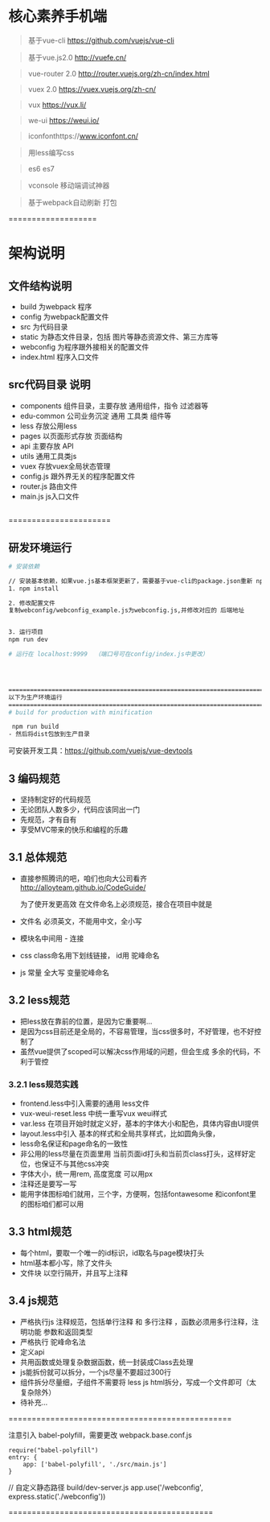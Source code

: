# 核心素养手机端

> 基于vue-cli https://github.com/vuejs/vue-cli

> 基于vue.js2.0 http://vuefe.cn/

> vue-router 2.0  http://router.vuejs.org/zh-cn/index.html

> vuex 2.0 https://vuex.vuejs.org/zh-cn/

> vux https://vux.li/

> we-ui https://weui.io/

> iconfonthttps://www.iconfont.cn/

> 用less编写css

> es6 es7

> vconsole 移动端调试神器

> 基于webpack自动刷新 打包

===================
# 架构说明

## 文件结构说明

- build 为webpack 程序
- config 为webpack配置文件
- src 为代码目录
- static 为静态文件目录，包括 图片等静态资源文件、第三方库等
- webconfig 为程序跟外接相关的配置文件
- index.html 程序入口文件

## src代码目录 说明
- components 组件目录，主要存放 通用组件，指令 过滤器等
- edu-common 公司业务沉淀 通用 工具类 组件等
- less 存放公用less
- pages 以页面形式存放 页面结构
- api 主要存放 API
- utils 通用工具类js
- vuex 存放vuex全局状态管理
- config.js 跟外界无关的程序配置文件
- router.js 路由文件
- main.js js入口文件

##
======================




## 研发环境运行

``` bash
# 安装依赖

// 安装基本依赖，如果vue.js基本框架更新了，需要基于vue-cli的package.json重新 npm install一下
1. npm install

2. 修改配置文件
复制webconfig/webconfig_example.js为webconfig.js,并修改对应的 后端地址


3. 运行项目
npm run dev

# 运行在 localhost:9999  （端口号可在config/index.js中更改）




=========================================================================
以下为生产环境运行
=========================================================================
# build for production with minification

 npm run build
- 然后将dist包放到生产目录

```

可安装开发工具：https://github.com/vuejs/vue-devtools


## 3 编码规范


- 坚持制定好的代码规范
- 无论团队人数多少，代码应该同出一门
- 先规范，才有自有
- 享受MVC带来的快乐和编程的乐趣
## 3.1 总体规范

- 直接参照腾讯的吧，咱们也向大公司看齐  http://alloyteam.github.io/CodeGuide/

  为了使开发更高效
   在文件命名上必须规范，接合在项目中就是
 - 文件名 必须英文，不能用中文，全小写
 - 模块名中间用 - 连接
 - css class命名用下划线链接， id用 驼峰命名
 - js 常量 全大写  变量驼峰命名


## 3.2 less规范


- 把less放在靠前的位置，是因为它重要啊...
- 是因为css目前还是全局的，不容易管理，当css很多时，不好管理，也不好控制了
- 虽然vue提供了scoped可以解决css作用域的问题，但会生成 多余的代码，不利于管控


### 3.2.1 less规范实践

 - frontend.less中引入需要的通用 less文件
 - vux-weui-reset.less 中统一重写vux weui样式
 - var.less 在项目开始时就定义好，基本的字体大小和配色，具体内容由UI提供
 - layout.less中引入 基本的样式和全局共享样式，比如圆角头像，
 - less命名保证和page命名的一致性
 - 非公用的less尽量在页面里用 当前页面id打头和当前页class打头，这样好定位，也保证不与其他css冲突
 - 字体大小，统一用rem, 高度宽度 可以用px
 - 注释还是要写一写
 - 能用字体图标咱们就用，三个字，方便啊，包括fontawesome 和iconfont里的图标咱们都可以用


## 3.3 html规范
 - 每个html，要取一个唯一的id标识，id取名与page模块打头
 - html基本都小写，除了文件头
 - 文件块 以空行隔开，并且写上注释


## 3.4 js规范
 - 严格执行js 注释规范，包括单行注释 和 多行注释 ，函数必须用多行注释，注明功能 参数和返回类型
 - 严格执行 驼峰命名法
 - 定义api
 - 共用函数或处理复杂数据函数，统一封装成Class去处理
 - js能拆份就可以拆分，一个js尽量不要超过300行
 - 组件拆分尽量细，子组件不需要将 less js html拆分，写成一个文件即可（太复杂除外）
 - 待补充...























================================================

注意引入  babel-polyfill，需要更改 webpack.base.conf.js

```
require("babel-polyfill")
entry: {
    app: ['babel-polyfill', './src/main.js']
}
```

// 自定义静态路径 build/dev-server.js
app.use('/webconfig', express.static('./webconfig'))


============================================
